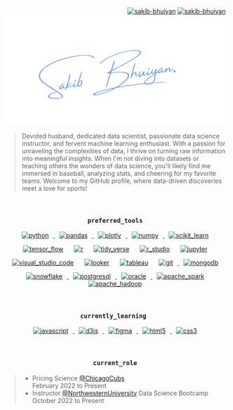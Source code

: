 <div align="right">
<a href="https://linkedin.com/in/sakib-bhuiyan" target="blank"><img align="center" src="https://cdn.simpleicons.org/linkedin/80A4ED" alt="sakib-bhuiyan" height="25" width="25" /></a>
<a href="https://twitter.com/SakibKBhuiyan" target="blank"><img align="center" src="https://cdn.simpleicons.org/twitter/80A4ED" alt="sakib-bhuiyan" height="25" width="25" /></a>
</div>

<div align="center">
<img src = "logo.png"></img>
</div>

<div align="left">
    <blockquote>
        Devoted husband, dedicated data scientist, passionate data science instructor, and fervent machine learning enthusiast. With a passion for unraveling the complexities of data, I thrive on turning raw information into meaningful insights. When I'm not diving into datasets or teaching others the wonders of data science, you'll likely find me immersed in baseball, analyzing stats, and cheering for my favorite teams. Welcome to my GitHub profile, where data-driven discoveries meet a love for sports!
    </blockquote>
</div>
<br>
<div align = "center" dir = "auto">
    <h3> 
        <code> preferred_tools </code> 
    </h3>

<a href="https://www.python.org" target="_blank" rel="noreferrer"> <img src="https://cdn.simpleicons.org/python/80A4ED" alt="python" width="65" height="65" hspace=10/> </a> <a href="https://pandas.pydata.org/" target="_blank" rel="noreferrer"> <img src="https://cdn.simpleicons.org/pandas/80A4ED" alt="pandas" width="65" height="65" hspace=10 hspace=10/> </a> <a href="https://plotly.com/python/" target="_blank" rel="noreferrer"> <img src="https://cdn.simpleicons.org/plotly/80A4ED" alt="plotly" width="65" height="65" hspace=10/> </a> <a href="https://numpy.org/doc/" target="_blank" rel="noreferrer"> <img src="https://cdn.simpleicons.org/numpy/80A4ED" alt="numpy" width="65" height="65" hspace=10/> </a> <a href="https://scikit-learn.org/" target="_blank" rel="noreferrer"> <img src="https://cdn.simpleicons.org/scikitlearn/80A4ED" alt="scikit_learn" width="65" height="65" hspace=10/></a> 

<a href="https://www.tensorflow.org/" target="_blank" rel="noreferrer"> <img src="https://cdn.simpleicons.org/tensorflow/80A4ED" alt="tensor_flow" width="65" height="65" hspace=10/></a>   <a href="https://www.r-project.org/about.html" target="_blank" rel="noreferrer"> <img src="https://cdn.simpleicons.org/r/80A4ED" alt="r" width="65" height="65" hspace=10/></a>  <a href="https://www.tidyverse.org/" target="_blank" rel="noreferrer"> <img src="https://cdn.simpleicons.org/tidyverse/80A4ED" alt="tidy_verse" width="65" height="65" hspace=10/></a> <a href="https://posit.co/" target="_blank" rel="noreferrer"> <img src="https://cdn.simpleicons.org/rstudio/80A4ED" alt="r_studio" width="65" height="65" hspace=10/></a> <a href="https://jupyter.org/" target="_blank" rel="noreferrer"> <img src="https://cdn.simpleicons.org/jupyter/80A4ED" alt="jupyter" width="65" height="65" hspace=10/></a> 

<a href="https://code.visualstudio.com/" target="_blank" rel="noreferrer"> <img src="https://cdn.simpleicons.org/visualstudiocode/80A4ED" alt="visual_studio_code" width="65" height="65" hspace=10/></a> <a href="https://lookerstudio.google.com/u/0/" target="_blank" rel="noreferrer"> <img src="https://cdn.simpleicons.org/tableau/80A4ED" alt="looker" width="65" height="65" hspace=10/></a> <a href="https://www.tableau.com/" target="_blank" rel="noreferrer"> <img src="https://cdn.simpleicons.org/looker/80A4ED" alt="tableau" width="65" height="65" hspace=10/></a> <a href="https://git-scm.com/" target="_blank" rel="noreferrer"> <img src="https://cdn.simpleicons.org/git/80A4ED" alt="git" width="65" height="65" hspace=10/> </a> <a href="https://www.mongodb.com/" target="_blank" rel="noreferrer"> <img src="https://cdn.simpleicons.org/mongodb/80A4ED" alt="mongodb" width="65" height="65" hspace=10/> </a>

<a href="https://www.snowflake.com/en/" target="_blank" rel="noreferrer"> <img src="https://cdn.simpleicons.org/snowflake/80A4ED" alt="snowflake" width="65" height="65" hspace=10/> </a> <a href="https://www.postgresql.org" target="_blank" rel="noreferrer"> <img src="https://cdn.simpleicons.org/postgresql/80A4ED" alt="postgresql" width="65" height="65" hspace=10/> </a> <a href="https://www.oracle.com/" target="_blank" rel="noreferrer"> <img src="https://cdn.simpleicons.org/oracle/80A4ED" alt="oracle" width="65" height="65" hspace=10/> </a><a href="https://spark.apache.org/" target="_blank" rel="noreferrer"> <img src="https://cdn.simpleicons.org/apachespark/80A4ED" alt="apache_spark" width="65" height="65" hspace=10/> </a> <a href="https://hadoop.apache.org/" target="_blank" rel="noreferrer"> <img src="https://cdn.simpleicons.org/apachehadoop/80A4ED" alt="apache_hadoop" width="65" height="65" hspace=10/> </a> 

</div>

<br>

<div align="center" dir = "auto">
    <h3> 
        <code>currently_learning </code>
    </h3> 

<a href="https://www.javascript.com/" target="_blank" rel="noreferrer"> <img src="https://cdn.simpleicons.org/javascript/80A4ED" alt="javascript" width="65" height="65" hspace=10/> </a> <a href="https://d3js.org/" target="_blank" rel="noreferrer"> <img src="https://cdn.simpleicons.org/d3.js/80A4ED" alt="d3js" width="65" height="65" hspace=10/> </a> <a href="https://www.figma.com/" target="_blank" rel="noreferrer"> <img src="https://cdn.simpleicons.org/figma/80A4ED" alt="figma" width="65" height="65" hspace=10/> </a> <a href="https://www.w3.org/html/" target="_blank" rel="noreferrer"> <img src="https://cdn.simpleicons.org/html5/80A4ED" alt="html5" width="65" height="65" hspace=10/> </a> <a href="https://www.w3schools.com/css/" target="_blank" rel="noreferrer"> <img src="https://cdn.simpleicons.org/css3/80A4ED" alt="css3" width="65" height="65" hspace=10/> </a> 

</div>

<br>

<div align="center" dir = "auto">
    <h3> 
        <code> current_role </code> 
    </h3>  

<blockquote align="left">
<ul>
    <li>
        Pricing Science <a href="https://www.mlb.com/cubs">@ChicagoCubs</a> <br>
        February 2022 to Present
    <li>
        Instructor <a href="https://www.northwestern.edu/">@NorthwesternUniversity</a> Data Science Bootcamp <br>
        October 2022 to Present
</ul>
</blockquote>

</div>
